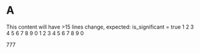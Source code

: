 # A

This content will have >15 lines change, expected: is_significant = true
1
2
3
4
5
6
7
8
9
0
1
2
3
4
5
6
7
8
9
0

777


